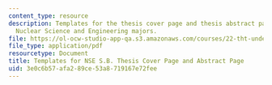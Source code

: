 ```yaml
---
content_type: resource
description: Templates for the thesis cover page and thesis abstract page for undergraduate
  Nuclear Science and Engineering majors.
file: https://ol-ocw-studio-app-qa.s3.amazonaws.com/courses/22-tht-undergraduate-thesis-tutorial-fall-2015/3e0c6b57afa289ce53a8719167e72fee_MIT22_THTF15_assn_cov_abs.pdf
file_type: application/pdf
resourcetype: Document
title: Templates for NSE S.B. Thesis Cover Page and Abstract Page
uid: 3e0c6b57-afa2-89ce-53a8-719167e72fee
---
```

